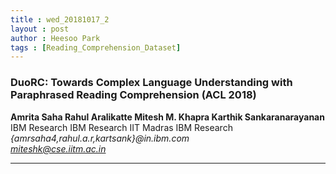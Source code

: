 ```yaml
---
title : wed_20181017_2
layout : post
author : Heesoo Park
tags : [Reading_Comprehension_Dataset]
---
```


<h3>DuoRC: Towards Complex Language Understanding with Paraphrased Reading Comprehension (ACL 2018)</h3>


<p>

<b>Amrita Saha Rahul Aralikatte Mitesh M. Khapra Karthik Sankaranarayanan</b><br/>
IBM Research IBM Research IIT Madras IBM Research<br/>
<em>{amrsaha4,rahul.a.r,kartsank}@in.ibm.com</em><br/>
<em>miteshk@cse.iitm.ac.in</em>




</p>

<hr />
<p>

</p>
